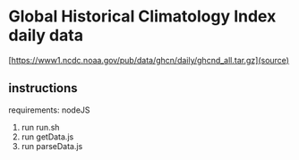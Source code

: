 # Global Historical Climatology Index daily data

[https://www1.ncdc.noaa.gov/pub/data/ghcn/daily/ghcnd_all.tar.gz](source)

## instructions

requirements: nodeJS

1. run run.sh
1. run getData.js
1. run parseData.js
